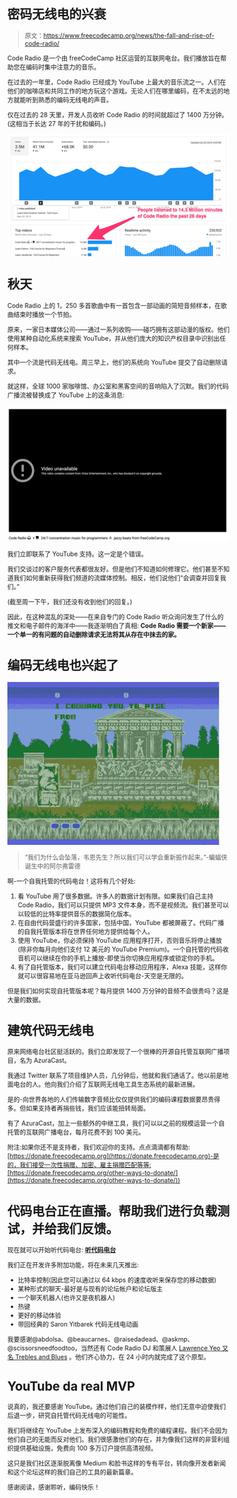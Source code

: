 # 密码无线电的兴衰

> 原文：<https://www.freecodecamp.org/news/the-fall-and-rise-of-code-radio/>

Code Radio 是一个由 freeCodeCamp 社区运营的互联网电台。我们播放旨在帮助您在编码时集中注意力的音乐。

在过去的一年里，Code Radio 已经成为 YouTube 上最大的音乐流之一。人们在他们的咖啡店和共同工作的地方玩这个游戏。无论人们在哪里编码，在不太远的地方就能听到熟悉的编码无线电的声音。

仅在过去的 28 天里，开发人员收听 Code Radio 的时间就超过了 1400 万分钟。(这相当于长达 27 年的干扰和编码。)

![Channel_Analytics_-_YouTube_Studio-2](img/555d071b3034b232046f9b18a5eca481.png)

# 秋天

Code Radio 上的 1，250 多首歌曲中有一首包含一部动画的简短音频样本，在歌曲结束时播放一个节拍。

原来，一家日本媒体公司——通过一系列收购——碰巧拥有这部动漫的版权。他们使用某种自动化系统来搜索 YouTube，并从他们庞大的知识产权目录中识别出任何样本。

其中一个流是代码无线电。周三早上，他们的系统向 YouTube 提交了自动删除请求。

就这样，全球 1000 家咖啡馆、办公室和黑客空间的音响陷入了沉默。我们的代码广播流被替换成了 YouTube 上的这条消息:

![1__Code_Radio%F0%9F%8E%A7___%F0%9F%92%BB_24_7_concentration_music_for_programmers_%F0%9F%94%A5_jazzy_beats_from_freeCodeCamp_org_-_YouTube|690x422](img/2cbbf1479f8b083dee0375a30e5a4c2e.png)

我们立即联系了 YouTube 支持。这一定是个错误。

我们交谈过的客户服务代表都很友好。但是他们不知道如何修理它。他们甚至不知道我们如何重新获得我们频道的流媒体控制。相反，他们说他们“会调查并回复我们。”

(截至周一下午，我们还没有收到他们的回复。)

因此，在这种混乱的深处——在来自专门的 Code Radio 听众询问发生了什么的推文和电子邮件的海洋中——我逐渐明白了真相: **Code Radio 需要一个新家——一个单一的有问题的自动删除请求无法将其从存在中抹去的家。**

# 编码无线电也兴起了

![tenor](img/61fa20d93e4439dbed79c4337541add1.png)

> “我们为什么会坠落，韦恩先生？所以我们可以学会重新振作起来。”-蝙蝠侠诞生中的阿尔弗雷德

啊-一个自我托管的代码电台！这将有几个好处:

1.  看 YouTube 用了很多数据。许多人的数据计划有限。如果我们自己主持 Code Radio，我们可以只提供 MP3 文件本身，而不是视频流。我们甚至可以以较低的比特率提供音乐的数据简化版本。
2.  在自由代码营盛行的许多国家，包括中国，YouTube 都被屏蔽了。代码广播的自我托管版本将在世界任何地方提供给每个人。
3.  使用 YouTube，你必须保持 YouTube 应用程序打开，否则音乐将停止播放(除非你每月向他们支付 12 美元的 YouTube Premium)。一个自托管的代码收音机可以继续在你的手机上播放-即使当你切换应用程序或锁定你的手机。
4.  有了自托管版本，我们可以建立代码电台移动应用程序，Alexa 技能，这样你就可以很容易地在亚马逊回声上收听代码电台-天空是无限的。

但是我们如何实现自托管版本呢？每月提供 1400 万分钟的音频不会很贵吗？这是大量的数据。

# 建筑代码无线电

原来网络电台社区挺活跃的。我们立即发现了一个很棒的开源自托管互联网广播项目，名为 AzuraCast。

我通过 Twitter 联系了项目维护人员，几分钟后，他就和我们通话了。他以前是地面电台的人。他向我们介绍了互联网无线电工具生态系统的最新进展。

是的-向世界各地的人们传输数字音频比仅仅提供我们的编码课程数据要昂贵得多。但如果支持者再捐些钱，我们应该能扭转局面。

有了 AzuraCast，加上一些额外的中继工具，我们可以以之前的规模运营一个自托管的互联网广播电台，每月花费不到 100 美元。

附注:如果你还不是支持者，我们欢迎你的支持。点点滴滴都有帮助:[https://donate.freecodecamp.org](https://donate.freecodecamp.org)-是的，我们接受一次性捐赠、加密、雇主捐赠匹配等等:[https://donate.freecodecamp.org/other-ways-to-donate/](https://donate.freecodecamp.org/other-ways-to-donate/))

# 代码电台正在直播。帮助我们进行负载测试，并给我们反馈。

现在就可以开始听代码电台: **[听代码电台](https://coderadio.freecodecamp.org)**

我们正在开发许多附加功能，将在未来几天推出:

*   比特率控制(因此您可以通过以 64 kbps 的速度收听来保存您的移动数据)
*   某种形式的聊天-最好是与现有的论坛帐户和论坛版主
*   一个聊天机器人(也许又是夜机器人)
*   热键
*   更好的移动体验
*   带回经典的 Saron Yitbarek 代码无线电动画

我要感谢@abdolsa、@beaucarnes、@raisedadead、@askmp、@scissorsneedfoodtoo，当然还有 Code Radio DJ 和策展人 [Lawrence Yeo 又名 Trebles and Blues](https://twitter.com/TreblesandBlues) 。他们齐心协力，在 24 小时内就完成了这个原型。

# YouTube da real MVP

说真的，我还要感谢 YouTube。通过他们自己的装模作样，他们无意中迫使我们后退一步，研究自托管代码无线电的可能性。

我们将继续在 YouTube 上发布深入的编码教程和免费的编程课程。我们不会因为他们自己的无能而反对他们。我们很感激他们的存在，并为像我们这样的非营利组织提供基础设施，免费向 100 多万订户提供高清视频。

这只是我们社区逐渐脱离像 Medium 和脸书这样的专有平台，转向像开发者新闻和这个论坛这样的我们自己的工具的最新篇章。

感谢阅读，感谢聆听，编码快乐！